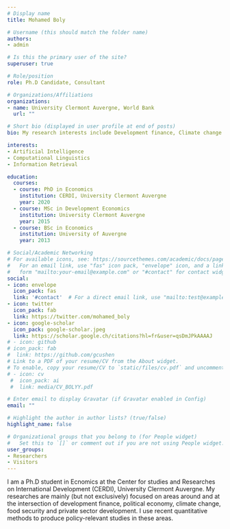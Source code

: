 ```yaml
---
# Display name
title: Mohamed Boly

# Username (this should match the folder name)
authors:
- admin

# Is this the primary user of the site?
superuser: true

# Role/position
role: Ph.D Candidate, Consultant

# Organizations/Affiliations
organizations:
- name: University Clermont Auvergne, World Bank
  url: ""

# Short bio (displayed in user profile at end of posts)
bio: My research interests include Development finance, Climate change policies, Private sector development, labor markets.

interests:
- Artificial Intelligence
- Computational Linguistics
- Information Retrieval

education:
  courses:
  - course: PhD in Economics
    institution: CERDI, University Clermont Auvergne
    year: 2020
  - course: MSc in Development Economics
    institution: University Clermont Auvergne
    year: 2015
  - course: BSc in Economics
    institution: University of Auvergne
    year: 2013

# Social/Academic Networking
# For available icons, see: https://sourcethemes.com/academic/docs/page-builder/#icons
#   For an email link, use "fas" icon pack, "envelope" icon, and a link in the
#   form "mailto:your-email@example.com" or "#contact" for contact widget.
social:
- icon: envelope
  icon_pack: fas
  link: '#contact'  # For a direct email link, use "mailto:test@example.org".
- icon: twitter
  icon_pack: fab
  link: https://twitter.com/mohamed_boly
- icon: google-scholar
  icon_pack: google-scholar.jpeg
  link: https://scholar.google.ch/citations?hl=fr&user=qsDmJPkAAAAJ
# - icon: github
# icon_pack: fab
#  link: https://github.com/gcushen
# Link to a PDF of your resume/CV from the About widget.
# To enable, copy your resume/CV to `static/files/cv.pdf` and uncomment the lines below.
# - icon: cv
 #  icon_pack: ai
 #  link: media/CV_BOLYY.pdf

# Enter email to display Gravatar (if Gravatar enabled in Config)
email: ""

# Highlight the author in author lists? (true/false)
highlight_name: false

# Organizational groups that you belong to (for People widget)
#   Set this to `[]` or comment out if you are not using People widget.
user_groups:
- Researchers
- Visitors
---
```


I am a Ph.D student in Ecnomics at the Center for studies and Researches on International Development (CERDI), University Clermont Auvergne.
My researches are mainly (but not exclusively) focused on areas around and at the intersection of development finance, political economy, climate change, food security and private sector development. I use recent quantitative methods to produce policy-relevant studies in these areas.
